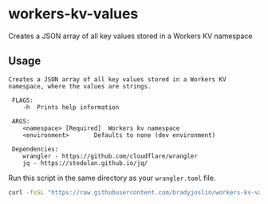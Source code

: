 # workers-kv-values
Creates a JSON array of all key values stored in a Workers KV namespace

## Usage

```text
Creates a JSON array of all key values stored in a Workers KV namespace, where the values are strings.

 FLAGS:
 	-h	Prints help information

 ARGS:
 	<namespace> [Required] 	Workers kv namespace
 	<environment>		Defaults to none (dev environment)

 Dependencies:
 	wrangler - https://github.com/cloudflare/wrangler
 	jq - https://stedolan.github.io/jq/
  ```

Run this script in the same directory as your `wrangler.toml` file.

```bash
curl -fsSL "https://raw.githubusercontent.com/bradyjoslin/workers-kv-values/master/get_kvs.sh" | sh -s -- <namespace> <environment>
```
